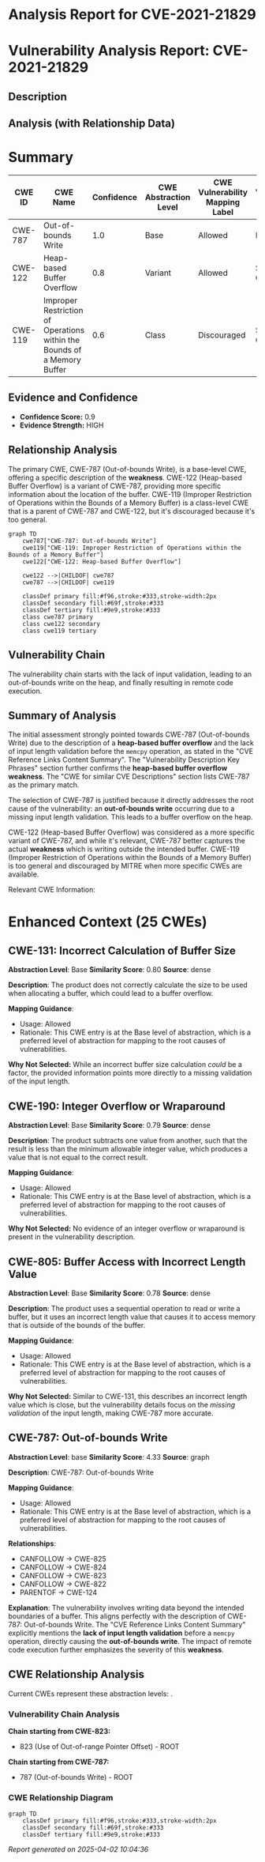 # Analysis Report for CVE-2021-21829

# Vulnerability Analysis Report: CVE-2021-21829

## Description



## Analysis (with Relationship Data)

# Summary
| CWE ID | CWE Name | Confidence | CWE Abstraction Level | CWE Vulnerability Mapping Label | CWE-Vulnerability Mapping Notes |
|---|---|---|---|---|---|
| CWE-787 | Out-of-bounds Write | 1.0 | Base | Allowed | Primary CWE |
| CWE-122 | Heap-based Buffer Overflow | 0.8 | Variant | Allowed | Secondary Candidate |
| CWE-119 | Improper Restriction of Operations within the Bounds of a Memory Buffer | 0.6 | Class | Discouraged | Secondary Candidate |

## Evidence and Confidence

*   **Confidence Score:** 0.9
*   **Evidence Strength:** HIGH

## Relationship Analysis
The primary CWE, CWE-787 (Out-of-bounds Write), is a base-level CWE, offering a specific description of the **weakness**. CWE-122 (Heap-based Buffer Overflow) is a variant of CWE-787, providing more specific information about the location of the buffer. CWE-119 (Improper Restriction of Operations within the Bounds of a Memory Buffer) is a class-level CWE that is a parent of CWE-787 and CWE-122, but it's discouraged because it's too general.

```mermaid
graph TD
    cwe787["CWE-787: Out-of-bounds Write"]
    cwe119["CWE-119: Improper Restriction of Operations within the Bounds of a Memory Buffer"]
    cwe122["CWE-122: Heap-based Buffer Overflow"]
    
    cwe122 -->|CHILDOF| cwe787
    cwe787 -->|CHILDOF| cwe119
    
    classDef primary fill:#f96,stroke:#333,stroke-width:2px
    classDef secondary fill:#69f,stroke:#333
    classDef tertiary fill:#9e9,stroke:#333
    class cwe787 primary
    class cwe122 secondary
    class cwe119 tertiary
```

## Vulnerability Chain
The vulnerability chain starts with the lack of input validation, leading to an out-of-bounds write on the heap, and finally resulting in remote code execution.

## Summary of Analysis
The initial assessment strongly pointed towards CWE-787 (Out-of-bounds Write) due to the description of a **heap-based buffer overflow** and the lack of input length validation before the `memcpy` operation, as stated in the "CVE Reference Links Content Summary".
The "Vulnerability Description Key Phrases" section further confirms the **heap-based buffer overflow** **weakness**. The "CWE for similar CVE Descriptions" section lists CWE-787 as the primary match.

The selection of CWE-787 is justified because it directly addresses the root cause of the vulnerability: an **out-of-bounds write** occurring due to a missing input length validation. This leads to a buffer overflow on the heap.

CWE-122 (Heap-based Buffer Overflow) was considered as a more specific variant of CWE-787, and while it's relevant, CWE-787 better captures the actual **weakness** which is writing outside the intended buffer. CWE-119 (Improper Restriction of Operations within the Bounds of a Memory Buffer) is too general and discouraged by MITRE when more specific CWEs are available.

Relevant CWE Information:

# Enhanced Context (25 CWEs)

## CWE-131: Incorrect Calculation of Buffer Size
**Abstraction Level**: Base
**Similarity Score**: 0.80
**Source**: dense

**Description**:
The product does not correctly calculate the size to be used when allocating a buffer, which could lead to a buffer overflow.

**Mapping Guidance**:
- Usage: Allowed
- Rationale: This CWE entry is at the Base level of abstraction, which is a preferred level of abstraction for mapping to the root causes of vulnerabilities.

**Why Not Selected:** While an incorrect buffer size calculation *could* be a factor, the provided information points more directly to a missing validation of the input length.

## CWE-190: Integer Overflow or Wraparound
**Abstraction Level**: Base
**Similarity Score**: 0.79
**Source**: dense

**Description**:
The product subtracts one value from another, such that the result is less than the minimum allowable integer value, which produces a value that is not equal to the correct result.

**Mapping Guidance**:
- Usage: Allowed
- Rationale: This CWE entry is at the Base level of abstraction, which is a preferred level of abstraction for mapping to the root causes of vulnerabilities.

**Why Not Selected:** No evidence of an integer overflow or wraparound is present in the vulnerability description.

## CWE-805: Buffer Access with Incorrect Length Value
**Abstraction Level**: Base
**Similarity Score**: 0.78
**Source**: dense

**Description**:
The product uses a sequential operation to read or write a buffer, but it uses an incorrect length value that causes it to access memory that is outside of the bounds of the buffer.

**Mapping Guidance**:
- Usage: Allowed
- Rationale: This CWE entry is at the Base level of abstraction, which is a preferred level of abstraction for mapping to the root causes of vulnerabilities.

**Why Not Selected:** Similar to CWE-131, this describes an incorrect length value which is close, but the vulnerability details focus on the *missing validation* of the input length, making CWE-787 more accurate.

## CWE-787: Out-of-bounds Write
**Abstraction Level**: base
**Similarity Score**: 4.33
**Source**: graph

**Description**:
CWE-787: Out-of-bounds Write

**Mapping Guidance**:
- Usage: Allowed
- Rationale: This CWE entry is at the Base level of abstraction, which is a preferred level of abstraction for mapping to the root causes of vulnerabilities.

**Relationships**:
- CANFOLLOW -> CWE-825
- CANFOLLOW -> CWE-824
- CANFOLLOW -> CWE-823
- CANFOLLOW -> CWE-822
- PARENTOF -> CWE-124

**Explanation**:
The vulnerability involves writing data beyond the intended boundaries of a buffer. This aligns perfectly with the description of CWE-787: Out-of-bounds Write. The "CVE Reference Links Content Summary" explicitly mentions the **lack of input length validation** before a `memcpy` operation, directly causing the **out-of-bounds write**. The impact of remote code execution further emphasizes the severity of this **weakness**.


## CWE Relationship Analysis

Current CWEs represent these abstraction levels: .


### Vulnerability Chain Analysis

**Chain starting from CWE-823:**
- 823 (Use of Out-of-range Pointer Offset) - ROOT


**Chain starting from CWE-787:**
- 787 (Out-of-bounds Write) - ROOT



### CWE Relationship Diagram

```mermaid
graph TD
    classDef primary fill:#f96,stroke:#333,stroke-width:2px
    classDef secondary fill:#69f,stroke:#333
    classDef tertiary fill:#9e9,stroke:#333
```



*Report generated on 2025-04-02 10:04:36*
